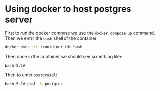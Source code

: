 # Using docker to host postgres server

First to run the docker compose we use the `docker compose up` command. Then we enter the `bash` shell of the container

```sh
docker exec -it <container_id> bash
```

Then once in the container we should see something like:

```sh
bash-5.1#
```

Then to enter `postgresql`:

```sh
bash-5.1# psql -U postgres
```
